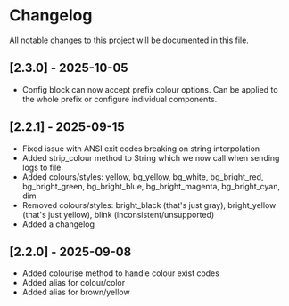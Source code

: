 # Changelog
All notable changes to this project will be documented in this file.

## [2.3.0] - 2025-10-05
- Config block can now accept prefix colour options. Can be applied to the whole prefix or configure individual components.

## [2.2.1] - 2025-09-15
- Fixed issue with ANSI exit codes breaking on string interpolation
- Added strip_colour method to String which we now call when sending logs to file
- Added colours/styles: yellow, bg_yellow, bg_white, bg_bright_red, bg_bright_green, bg_bright_blue, bg_bright_magenta, bg_bright_cyan, dim
- Removed colours/styles: bright_black (that's just gray), bright_yellow (that's just yellow), blink (inconsistent/unsupported)
- Added a changelog


## [2.2.0] - 2025-09-08
- Added colourise method to handle colour exist codes
- Added alias for colour/color
- Added alias for brown/yellow

